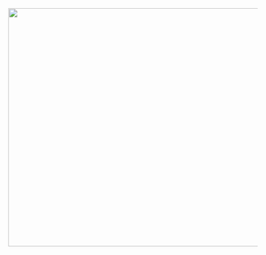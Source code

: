 <html><body><a href="/wp-content/uploads/2012/05/SAM_1647.jpg"><img class="aligncenter size-large wp-image-4004" title="Torta Orsai" src="/wp-content/uploads/2012/05/SAM_1647-1024x768.jpg" alt="" width="640" height="480"></a></body></html>